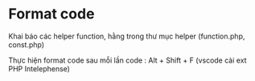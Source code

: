 # Format code

Khai báo các helper function, hằng trong thư mục helper (function.php, const.php)

Thực hiện format code sau mỗi lần code : Alt + Shift + F (vscode cài ext PHP Intelephense)